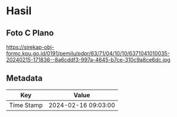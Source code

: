 # Hasil

## Foto C Plano

https://sirekap-obj-formc.kpu.go.id/0191/pemilu/pdpr/63/71/04/10/10/6371041010035-20240215-171836--8a6cddf3-997a-4645-b7ce-310c9a8ce6dc.jpg


## Metadata

| Key        | Value               |
| ---------- | ------------------- |
| Time Stamp | 2024-02-16 09:03:00 |



